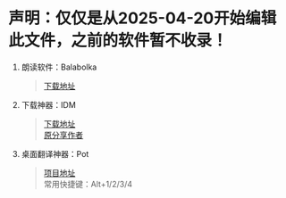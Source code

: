 # 声明：仅仅是从2025-04-20开始编辑此文件，之前的软件暂不收录！


1. 朗读软件：Balabolka
   > [下载地址](http://www.cross-plus-a.com/balabolka.htm)
2. 下载神器：IDM
   > [下载地址](https://ghqr.lanzoup.com/iq7LL2u1cffg)  
   > [原分享作者](https://www.ahhhhfs.com/11659/)

3. 桌面翻译神器：Pot
   > [项目地址](https://github.com/pot-app/pot-desktop)  
   > 常用快捷键：Alt+1/2/3/4
